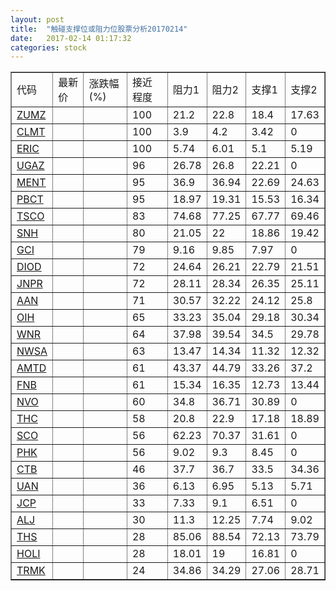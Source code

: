 ```yaml
---
layout: post
title:  "触碰支撑位或阻力位股票分析20170214"
date:   2017-02-14 01:17:32
categories: stock
---
```

<script type="text/javascript">
var stockList = []
stockList.push('gb_zumz');
stockList.push('gb_clmt');
stockList.push('gb_eric');
stockList.push('gb_ugaz');
stockList.push('gb_ment');
stockList.push('gb_pbct');
stockList.push('gb_tsco');
stockList.push('gb_snh');
stockList.push('gb_gci');
stockList.push('gb_diod');
stockList.push('gb_jnpr');
stockList.push('gb_aan');
stockList.push('gb_oih');
stockList.push('gb_wnr');
stockList.push('gb_nwsa');
stockList.push('gb_amtd');
stockList.push('gb_fnb');
stockList.push('gb_nvo');
stockList.push('gb_thc');
stockList.push('gb_sco');
stockList.push('gb_phk');
stockList.push('gb_ctb');
stockList.push('gb_uan');
stockList.push('gb_jcp');
stockList.push('gb_alj');
stockList.push('gb_ths');
stockList.push('gb_holi');
stockList.push('gb_trmk');
</script>
<table border="1">
 <tr>
 <td>代码</td>
 <td>最新价</td>
 <td>涨跌幅(%)</td>
 <td>接近程度</td>
 <td>阻力1</td>
 <td>阻力2</td>
 <td>支撑1</td>
 <td>支撑2</td>
</tr>
  <tr id="zumz" class="red">
  <td><a href="http://stock.finance.sina.com.cn/usstock/quotes/ZUMZ.html" target="_blank">ZUMZ</a></td><td></td><td></td><td>100</td><td>21.2</td><td>22.8</td><td>18.4</td><td>17.63</td></tr>
  <tr id="clmt" class="red">
  <td><a href="http://stock.finance.sina.com.cn/usstock/quotes/CLMT.html" target="_blank">CLMT</a></td><td></td><td></td><td>100</td><td>3.9</td><td>4.2</td><td>3.42</td><td>0</td></tr>
  <tr id="eric" class="red">
  <td><a href="http://stock.finance.sina.com.cn/usstock/quotes/ERIC.html" target="_blank">ERIC</a></td><td></td><td></td><td>100</td><td>5.74</td><td>6.01</td><td>5.1</td><td>5.19</td></tr>
  <tr id="ugaz" class="green">
  <td><a href="http://stock.finance.sina.com.cn/usstock/quotes/UGAZ.html" target="_blank">UGAZ</a></td><td></td><td></td><td>96</td><td>26.78</td><td>26.8</td><td>22.21</td><td>0</td></tr>
  <tr id="ment" class="red">
  <td><a href="http://stock.finance.sina.com.cn/usstock/quotes/MENT.html" target="_blank">MENT</a></td><td></td><td></td><td>95</td><td>36.9</td><td>36.94</td><td>22.69</td><td>24.63</td></tr>
  <tr id="pbct" class="red">
  <td><a href="http://stock.finance.sina.com.cn/usstock/quotes/PBCT.html" target="_blank">PBCT</a></td><td></td><td></td><td>95</td><td>18.97</td><td>19.31</td><td>15.53</td><td>16.34</td></tr>
  <tr id="tsco" class="red">
  <td><a href="http://stock.finance.sina.com.cn/usstock/quotes/TSCO.html" target="_blank">TSCO</a></td><td></td><td></td><td>83</td><td>74.68</td><td>77.25</td><td>67.77</td><td>69.46</td></tr>
  <tr id="snh" class="green">
  <td><a href="http://stock.finance.sina.com.cn/usstock/quotes/SNH.html" target="_blank">SNH</a></td><td></td><td></td><td>80</td><td>21.05</td><td>22</td><td>18.86</td><td>19.42</td></tr>
  <tr id="gci" class="red">
  <td><a href="http://stock.finance.sina.com.cn/usstock/quotes/GCI.html" target="_blank">GCI</a></td><td></td><td></td><td>79</td><td>9.16</td><td>9.85</td><td>7.97</td><td>0</td></tr>
  <tr id="diod" class="red">
  <td><a href="http://stock.finance.sina.com.cn/usstock/quotes/DIOD.html" target="_blank">DIOD</a></td><td></td><td></td><td>72</td><td>24.64</td><td>26.21</td><td>22.79</td><td>21.51</td></tr>
  <tr id="jnpr" class="red">
  <td><a href="http://stock.finance.sina.com.cn/usstock/quotes/JNPR.html" target="_blank">JNPR</a></td><td></td><td></td><td>72</td><td>28.11</td><td>28.34</td><td>26.35</td><td>25.11</td></tr>
  <tr id="aan" class="red">
  <td><a href="http://stock.finance.sina.com.cn/usstock/quotes/AAN.html" target="_blank">AAN</a></td><td></td><td></td><td>71</td><td>30.57</td><td>32.22</td><td>24.12</td><td>25.8</td></tr>
  <tr id="oih" class="red">
  <td><a href="http://stock.finance.sina.com.cn/usstock/quotes/OIH.html" target="_blank">OIH</a></td><td></td><td></td><td>65</td><td>33.23</td><td>35.04</td><td>29.18</td><td>30.34</td></tr>
  <tr id="wnr" class="red">
  <td><a href="http://stock.finance.sina.com.cn/usstock/quotes/WNR.html" target="_blank">WNR</a></td><td></td><td></td><td>64</td><td>37.98</td><td>39.54</td><td>34.5</td><td>29.78</td></tr>
  <tr id="nwsa" class="red">
  <td><a href="http://stock.finance.sina.com.cn/usstock/quotes/NWSA.html" target="_blank">NWSA</a></td><td></td><td></td><td>63</td><td>13.47</td><td>14.34</td><td>11.32</td><td>12.32</td></tr>
  <tr id="amtd" class="red">
  <td><a href="http://stock.finance.sina.com.cn/usstock/quotes/AMTD.html" target="_blank">AMTD</a></td><td></td><td></td><td>61</td><td>43.37</td><td>44.79</td><td>33.26</td><td>37.2</td></tr>
  <tr id="fnb" class="red">
  <td><a href="http://stock.finance.sina.com.cn/usstock/quotes/FNB.html" target="_blank">FNB</a></td><td></td><td></td><td>61</td><td>15.34</td><td>16.35</td><td>12.73</td><td>13.44</td></tr>
  <tr id="nvo" class="red">
  <td><a href="http://stock.finance.sina.com.cn/usstock/quotes/NVO.html" target="_blank">NVO</a></td><td></td><td></td><td>60</td><td>34.8</td><td>36.71</td><td>30.89</td><td>0</td></tr>
  <tr id="thc" class="green">
  <td><a href="http://stock.finance.sina.com.cn/usstock/quotes/THC.html" target="_blank">THC</a></td><td></td><td></td><td>58</td><td>20.8</td><td>22.9</td><td>17.18</td><td>18.89</td></tr>
  <tr id="sco" class="green">
  <td><a href="http://stock.finance.sina.com.cn/usstock/quotes/SCO.html" target="_blank">SCO</a></td><td></td><td></td><td>56</td><td>62.23</td><td>70.37</td><td>31.61</td><td>0</td></tr>
  <tr id="phk" class="red">
  <td><a href="http://stock.finance.sina.com.cn/usstock/quotes/PHK.html" target="_blank">PHK</a></td><td></td><td></td><td>56</td><td>9.02</td><td>9.3</td><td>8.45</td><td>0</td></tr>
  <tr id="ctb" class="green">
  <td><a href="http://stock.finance.sina.com.cn/usstock/quotes/CTB.html" target="_blank">CTB</a></td><td></td><td></td><td>46</td><td>37.7</td><td>36.7</td><td>33.5</td><td>34.36</td></tr>
  <tr id="uan" class="red">
  <td><a href="http://stock.finance.sina.com.cn/usstock/quotes/UAN.html" target="_blank">UAN</a></td><td></td><td></td><td>36</td><td>6.13</td><td>6.95</td><td>5.13</td><td>5.71</td></tr>
  <tr id="jcp" class="red">
  <td><a href="http://stock.finance.sina.com.cn/usstock/quotes/JCP.html" target="_blank">JCP</a></td><td></td><td></td><td>33</td><td>7.33</td><td>9.1</td><td>6.51</td><td>0</td></tr>
  <tr id="alj" class="red">
  <td><a href="http://stock.finance.sina.com.cn/usstock/quotes/ALJ.html" target="_blank">ALJ</a></td><td></td><td></td><td>30</td><td>11.3</td><td>12.25</td><td>7.74</td><td>9.02</td></tr>
  <tr id="ths" class="green">
  <td><a href="http://stock.finance.sina.com.cn/usstock/quotes/THS.html" target="_blank">THS</a></td><td></td><td></td><td>28</td><td>85.06</td><td>88.54</td><td>72.13</td><td>73.79</td></tr>
  <tr id="holi" class="red">
  <td><a href="http://stock.finance.sina.com.cn/usstock/quotes/HOLI.html" target="_blank">HOLI</a></td><td></td><td></td><td>28</td><td>18.01</td><td>19</td><td>16.81</td><td>0</td></tr>
  <tr id="trmk" class="red">
  <td><a href="http://stock.finance.sina.com.cn/usstock/quotes/TRMK.html" target="_blank">TRMK</a></td><td></td><td></td><td>24</td><td>34.86</td><td>34.29</td><td>27.06</td><td>28.71</td></tr>
</table>

